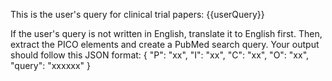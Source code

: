 This is the user's query for clinical trial papers:
{{userQuery}}

If the user's query is not written in English, translate it to English first. 
Then, extract the PICO elements and create a PubMed search query.
Your output should follow this JSON format:
{
  "P": "xx",
  "I": "xx",
  "C": "xx",
  "O": "xx",
  "query": "xxxxxx"
}